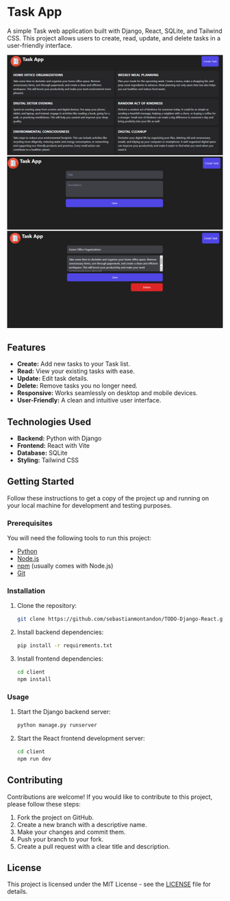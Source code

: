 # Task App

A simple Task web application built with Django, React, SQLite, and Tailwind CSS. This project allows users to create, read, update, and delete tasks in a user-friendly interface.

![Task App Home Screenshot](/screenshots/Screenshot_Home.png)
![Task App Create Screenshot](/screenshots/Screenshot_Create.png)
![Task App Update/Delete Screenshot](/screenshots/Screenshot_Update_Delete.png)

## Features

- **Create:** Add new tasks to your Task list.
- **Read:** View your existing tasks with ease.
- **Update:** Edit task details.
- **Delete:** Remove tasks you no longer need.
- **Responsive:** Works seamlessly on desktop and mobile devices.
- **User-Friendly:** A clean and intuitive user interface.

## Technologies Used

- **Backend:** Python with Django
- **Frontend:** React with Vite
- **Database:** SQLite
- **Styling:** Tailwind CSS

## Getting Started

Follow these instructions to get a copy of the project up and running on your local machine for development and testing purposes.

### Prerequisites

You will need the following tools to run this project:

- [Python](https://www.python.org/downloads/)
- [Node.js](https://nodejs.org/)
- [npm](https://www.npmjs.com/) (usually comes with Node.js)
- [Git](https://git-scm.com/)

### Installation

1. Clone the repository:

   ```bash
   git clone https://github.com/sebastianmontandon/TODO-Django-React.git
   ```

2. Install backend dependencies:

   ```bash
   pip install -r requirements.txt
   ```

3. Install frontend dependencies:

   ```bash
   cd client
   npm install
   ```

### Usage

1. Start the Django backend server:

   ```bash
   python manage.py runserver
   ```

2. Start the React frontend development server:

   ```bash
   cd client
   npm run dev
   ```

## Contributing

Contributions are welcome! If you would like to contribute to this project, please follow these steps:

1. Fork the project on GitHub.
2. Create a new branch with a descriptive name.
3. Make your changes and commit them.
4. Push your branch to your fork.
5. Create a pull request with a clear title and description.

## License

This project is licensed under the MIT License - see the [LICENSE](/LICENSE.txt) file for details.
